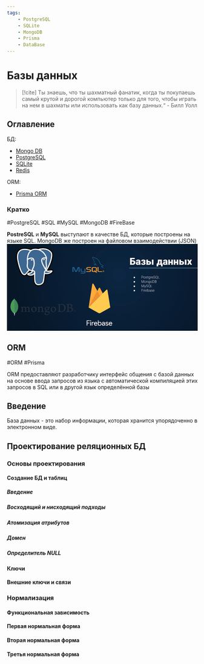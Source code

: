 ```yaml
---
tags:
    - PostgreSQL
    - SQLite
    - MongoDB
    - Prisma
    - DataBase
---
```


# Базы данных

> [!cite] Ты знаешь, что ты шахматный фанатик, когда ты покупаешь самый крутой и дорогой компьютер только для того, чтобы играть на нем в шахматы или использовать как базу данных.“ - Билл Уолл

## Оглавление

БД:

- [Mongo DB](Mongo%20DB.md)
- [PostgreSQL](PostgreSQL.md)
- [SQLite](SQLite.md)
- [Redis](Redis.md)

ORM:

- [Prisma ORM](Prisma%20ORM.md)

### Кратко

#PostgreSQL #SQL #MySQL #MongoDB #FireBase

**PostreSQL** и **MySQL** выступают в качестве БД, которые построены на языке SQL. MongoDB же построен на файловом взаимодействии (JSON)
![](../_png/ee7a155b3569e54e25026818df742fd0.png)

## ORM

#ORM #Prisma

ORM предоставляют разработчику интерфейс общения с базой данных на основе ввода запросов из языка с автоматической компиляцией этих запросов в SQL или в другой язык определённой базы

## Введение

База данных - это набор информации, которая хранится упорядоченно в электронном виде.

## Проектирование реляционных БД

### Основы проектирования

#### Создание БД и таблиц

##### Введение

##### Восходящий и нисходящий подходы

##### Атомизация атрибутов

##### Домен

##### Определитель NULL

#### Ключи

#### Внешние ключи и связи

### Нормализация

#### Функциональная зависимость

#### Первая нормальная форма

#### Вторая нормальная форма

#### Третья нормальная форма
